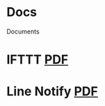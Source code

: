 # Docs
Documents 

# IFTTT <a href=https://github.com/JackTzou/Docs/blob/master/IFTTT.pdf>PDF</a>
# Line Notify <a href=https://github.com/JackTzou/Docs/blob/master/GAS2LineNofity.pdf>PDF</a>
